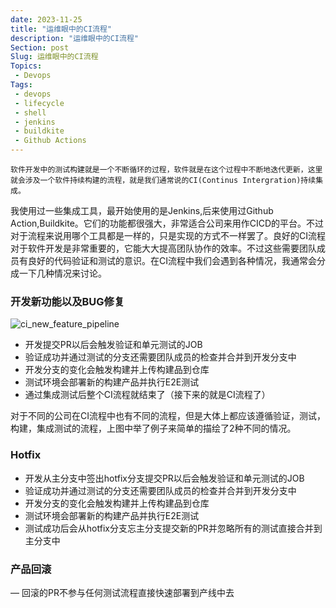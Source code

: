```yaml
---
date: 2023-11-25
title: "运维眼中的CI流程"
description: "运维眼中的CI流程"
Section: post
Slug: 运维眼中的CI流程
Topics:
 - Devops
Tags:
 - devops
 - lifecycle
 - shell 
 - jenkins
 - buildkite
 - Github Actions
---
```



    软件开发中的测试构建就是一个不断循环的过程，软件就是在这个过程中不断地迭代更新，这里就会涉及一个软件持续构建的流程，就是我们通常说的CI(Continus Intergration)持续集成。
<!--more-->

我使用过一些集成工具，最开始使用的是Jenkins,后来使用过Github Action,Buildkite。它们的功能都很强大，非常适合公司来用作CICD的平台。不过对于流程来说用哪个工具都是一样的，只是实现的方式不一样罢了。良好的CI流程对于软件开发是非常重要的，它能大大提高团队协作的效率。不过这些需要团队成员有良好的代码验证和测试的意识。在CI流程中我们会遇到各种情况，我通常会分成一下几种情况来讨论。

### 开发新功能以及BUG修复

![ci_new_feature_pipeline](https://res.cloudinary.com/xinta/image/upload/v1701831788/blogimage/ci_new_feature.png)

- 开发提交PR以后会触发验证和单元测试的JOB
- 验证成功并通过测试的分支还需要团队成员的检查并合并到开发分支中
- 开发分支的变化会触发构建并上传构建品到仓库
- 测试环境会部署新的构建产品并执行E2E测试
- 通过集成测试后整个CI流程就结束了（接下来的就是CI流程了） 

对于不同的公司在CI流程中也有不同的流程，但是大体上都应该遵循验证，测试，构建，集成测试的流程，上图中举了例子来简单的描绘了2种不同的情况。

### Hotfix

- 开发从主分支中签出hotfix分支提交PR以后会触发验证和单元测试的JOB
- 验证成功并通过测试的分支还需要团队成员的检查并合并到开发分支中
- 开发分支的变化会触发构建并上传构建品到仓库
- 测试环境会部署新的构建产品并执行E2E测试
- 测试成功后会从hotfix分支忘主分支提交新的PR并忽略所有的测试直接合并到主分支中

### 产品回滚

— 回滚的PR不参与任何测试流程直接快速部署到产线中去

